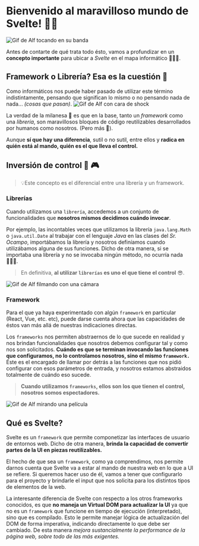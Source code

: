 
# Bienvenido al maravilloso mundo de Svelte! 🙌✨

![Gif de Alf tocando en su banda](https://media.giphy.com/media/KY41NM9XNzWy4/giphy.gif)

Antes de contarte de qué trata todo ésto, vamos a profundizar en un **concepto importante** para ubicar a *Svelte* en el mapa informático 🧑🏻‍💻.


## Framework o Librería? Esa es la cuestión 🤔

Como informáticos nos puede haber pasado de utilizar este término indistintamente, pensando que significan lo mismo o no pensando nada de nada... *(cosas que pasan)*.
![Gif de Alf con cara de shock](https://media.giphy.com/media/yEtv1wWZpmG2s/giphy.gif)

La verdad de la milanesa 🥩 es que en la base, tanto un *framework* como una *librería*, son maravillosos bloques de código reutilizables desarrollados por humanos como nosotros. (Pero más 🚀).

Aunque **sí que hay una diferencia**, sutil o no sutil, entre ellos y **radica en quién está al mando, quién es el que lleva el control.**

## Inversión de control 🔄 🎮

  > 💡Este concepto es el diferencial entre una librería y un framework.

### Librerías
Cuando utilizamos una `librería`, accedemos a un conjunto de funcionalidades que **nosotros mismos decidimos cuándo invocar**.

Por ejemplo, las incontables veces que utilizamos la librería `java.lang.Math` o `java.util.Date` al trabajar con el lenguaje *Java* en las clases del *Sr. Ocampo*, importábamos la librería y nosotros definíamos cuando utilizábamos alguna de sus funciones. Dicho de otra manera, si se importaba una librería y no se invocaba ningún método, no ocurría nada 🤷🏻‍♀️.

> En definitiva, **al utilizar `librerías` es uno el que tiene el control** 😎.

![Gif de Alf filmando con una cámara](https://media.giphy.com/media/7J1llSYGJhKQJpVS9V/giphy.gif)

### Framework
Para el que ya haya experimentado con algún `framework` en particular (React, Vue, etc. etc), puede darse cuenta ahora que las capacidades de éstos van más allá de nuestras indicaciones directas.

Los `frameworks` nos permiten abstraernos de lo que sucede en realidad y nos brindan funcionalidades que nosotros debemos configurar tal y como nos son solicitados. **Cuándo es que se terminan invocando las funciones que configuramos, no lo controlamos nosotros, sino el mismo `framework.`** Éste es el encargado de llamar por detrás a las funciones que nos pidió configurar con esos parámetros de entrada, y nosotros estamos abstraidos totalmente de cuándo eso sucede.

> **Cuando utilizamos `frameworks`, ellos son los que tienen el control, nosotros somos espectadores.**

![Gif de Alf mirando una película](https://media.giphy.com/media/Jn6UleOajZxAY/giphy.gif)

## Qué es Svelte?
Svelte es un `framework` que permite componetizar las interfaces de usuario de entornos web. Dicho de otra manera, **brinda la capacidad de convertir partes de la UI en piezas reutilizables.** 

El hecho de que sea un `framework`, como ya comprendimos, nos permite darnos cuenta que Svelte va a estar al mando de nuestra web en lo que a UI se refiere. Si queremos hacer uso de él, vamos a tener que configurarlo para el proyecto y brindarle el input que nos solicita para los distintos tipos de elementos de la web.

La interesante diferencia de Svelte con respecto a los otros frameworks conocidos, es que **no maneja un Virtual DOM para actualizar la UI** ya que no es un `framework` que funcione en tiempo de ejecución (interpretado), sino que es compilado. Esto le permite manejar lógica de actualización del DOM de forma imperativa, indicando directamente lo que debe ser cambiado. De esta manera *mejora sustancialmente la performance de la página web, sobre todo de las más exigentes.*
